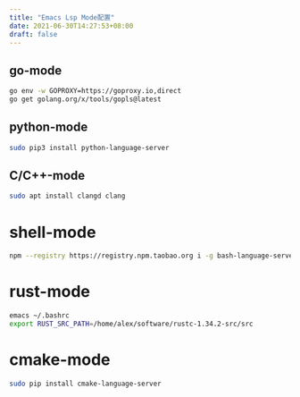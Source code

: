 ```yaml
---
title: "Emacs Lsp Mode配置"
date: 2021-06-30T14:27:53+08:00
draft: false
---
```


## go-mode

```bash
go env -w GOPROXY=https://goproxy.io,direct 
go get golang.org/x/tools/gopls@latest
```


## python-mode

```bash
sudo pip3 install python-language-server
```

## C/C++-mode

```bash
sudo apt install clangd clang
```



# shell-mode

```bash
npm --registry https://registry.npm.taobao.org i -g bash-language-server
```



# rust-mode

```bash
emacs ~/.bashrc
export RUST_SRC_PATH=/home/alex/software/rustc-1.34.2-src/src
```

# cmake-mode

```bash
sudo pip install cmake-language-server
```

